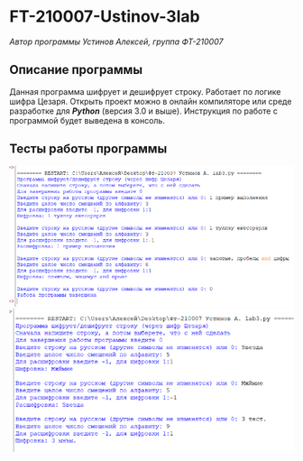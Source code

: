 # FT-210007-Ustinov-3lab
*Автор программы Устинов Алексей, группа ФТ-210007*
## Описание программы
Данная программа шифрует и дешифрует строку. Работает по логике шифра Цезаря.
Открыть проект можно в онлайн компиляторе или среде разработке для ***Python*** (версия 3.0 и выше). Инструкция по работе с программой будет выведена в консоль.
## Тесты работы программы
![Скриншот тестов 1](https://github.com/holodnyisiemens/FT-210007-Ustinov-3lab/blob/main/img/tests.png)
![Скриншот тестов 2](https://github.com/holodnyisiemens/FT-210007-Ustinov-3lab/blob/main/img/tests2.png)
